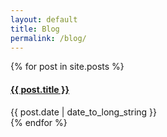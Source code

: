 ```yaml
---
layout: default
title: Blog
permalink: /blog/
---
```


{% for post in site.posts %}
  <article>
    <h4>
      <a href="{{ site.baseurl }}{{ post.url }}">
        {{ post.title }}
      </a>
    </h4>
    <time datetime="{{ post.date | date: "%Y-%m-%d" }}">{{ post.date | date_to_long_string }}</time>
    
  </article>
{% endfor %}